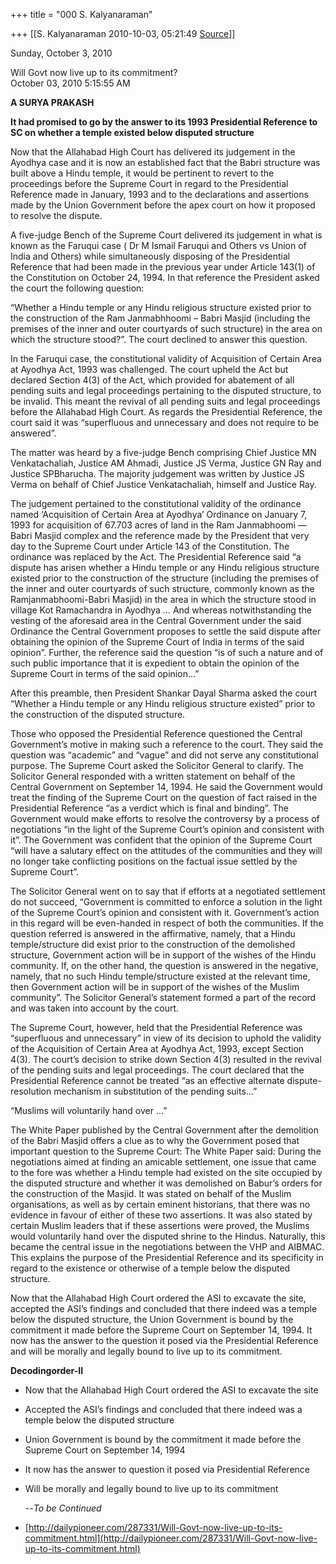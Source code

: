 +++
title = "000 S. Kalyanaraman"

+++
[[S. Kalyanaraman	2010-10-03, 05:21:49 [Source](https://groups.google.com/g/bvparishat/c/wp-5zJ2wux0)]]



Sunday, October 3, 2010  
  
  
Will Govt now live up to its commitment?  
October 03, 2010  5:15:55 AM  
  
**A SURYA PRAKASH**  
  
**It had promised to go by the answer to its 1993 Presidential Reference to SC on whether a temple existed below disputed structure**  
  
Now that the Allahabad High Court has delivered its judgement in the Ayodhya case and it is now an established fact that the Babri structure was built above a Hindu temple, it would be pertinent to revert to the proceedings before the Supreme Court in regard to the Presidential Reference made in January, 1993 and to the declarations and assertions made by the Union Government before the apex court on how it proposed to resolve the dispute.  
  
A five-judge Bench of the Supreme Court delivered its judgement in what is known as the Faruqui case ( Dr M Ismail Faruqui and Others vs Union of India and Others) while simultaneously disposing of the Presidential Reference that had been made in the previous year under Article 143(1) of the Constitution on October 24, 1994. In that reference the President asked the court the following question:  
  
“Whether a Hindu temple or any Hindu religious structure existed prior to the construction of the Ram Janmabhhoomi – Babri Masjid (including the premises of the inner and outer courtyards of such structure) in the area on which the structure stood?”. The court declined to answer this question.  
  
In the Faruqui case, the constitutional validity of Acquisition of Certain Area at Ayodhya Act, 1993 was challenged. The court upheld the Act but declared Section 4(3) of the Act, which provided for abatement of all pending suits and legal proceedings pertaining to the disputed structure, to be invalid. This meant the revival of all pending suits and legal proceedings before the Allahabad High Court. As regards the Presidential Reference, the court said it was “superfluous and unnecessary and does not require to be answered”.  
  
The matter was heard by a five-judge Bench comprising Chief Justice MN Venkatachaliah, Justice AM Ahmadi, Justice JS Verma, Justice GN Ray and Justice SPBharucha. The majority judgement was written by Justice JS Verma on behalf of Chief Justice Venkatachaliah, himself and Justice Ray.  
  
The judgement pertained to the constitutional validity of the ordinance named ‘Acquisition of Certain Area at Ayodhya’ Ordinance on January 7, 1993 for acquisition of 67.703 acres of land in the Ram Janmabhoomi — Babri Masjid complex and the reference made by the President that very day to the Supreme Court under Article 143 of the Constitution. The ordinance was replaced by the Act. The Presidential Reference said “a dispute has arisen whether a Hindu temple or any Hindu religious structure existed prior to the construction of the structure (including the premises of the inner and outer courtyards of such structure, commonly known as the Ramjanmabhoomi-Babri Masjid) in the area in which the structure stood in village Kot Ramachandra in Ayodhya … And whereas notwithstanding the vesting of the aforesaid area in the Central Government under the said Ordinance the Central Government proposes to settle the said dispute after obtaining the opinion of the Supreme Court of India in terms of the said opinion”. Further, the reference said the question “is of such a nature and of such public importance that it is expedient to obtain the opinion of the Supreme Court in terms of the said opinion…”  
  
After this preamble, then President Shankar Dayal Sharma asked the court “Whether a Hindu temple or any Hindu religious structure existed” prior to the construction of the disputed structure.  
  
Those who opposed the Presidential Reference questioned the Central Government’s motive in making such a reference to the court. They said the question was “academic” and “vague” and did not serve any constitutional purpose. The Supreme Court asked the Solicitor General to clarify. The Solicitor General responded with a written statement on behalf of the Central Government on September 14, 1994. He said the Government would treat the finding of the Supreme Court on the question of fact raised in the Presidential Reference “as a verdict which is final and binding”. The Government would make efforts to resolve the controversy by a process of negotiations “in the light of the Supreme Court’s opinion and consistent with it”. The Government was confident that the opinion of the Supreme Court “will have a salutary effect on the attitudes of the communities and they will no longer take conflicting positions on the factual issue settled by the Supreme Court”.  
  
The Solicitor General went on to say that if efforts at a negotiated settlement do not succeed, “Government is committed to enforce a solution in the light of the Supreme Court’s opinion and consistent with it. Government’s action in this regard will be even-handed in respect of both the communities. If the question referred is answered in the affirmative, namely, that a Hindu temple/structure did exist prior to the construction of the demolished structure, Government action will be in support of the wishes of the Hindu community. If, on the other hand, the question is answered in the negative, namely, that no such Hindu temple/structure existed at the relevant time, then Government action will be in support of the wishes of the Muslim community”. The Solicitor General’s statement formed a part of the record and was taken into account by the court.  
  
The Supreme Court, however, held that the Presidential Reference was “superfluous and unnecessary” in view of its decision to uphold the validity of the Acquisition of Certain Area at Ayodhya Act, 1993, except Section 4(3). The court’s decision to strike down Section 4(3) resulted in the revival of the pending suits and legal proceedings. The court declared that the Presidential Reference cannot be treated “as an effective alternate dispute-resolution mechanism in substitution of the pending suits…”  
  
“Muslims will voluntarily hand over …”  
  
The White Paper published by the Central Government after the demolition of the Babri Masjid offers a clue as to why the Government posed that important question to the Supreme Court: The White Paper said: During the negotiations aimed at finding an amicable settlement, one issue that came to the fore was whether a Hindu temple had existed on the site occupied by the disputed structure and whether it was demolished on Babur’s orders for the construction of the Masjid. It was stated on behalf of the Muslim organisations, as well as by certain eminent historians, that there was no evidence in favour of either of these two assertions. It was also stated by certain Muslim leaders that if these assertions were proved, the Muslims would voluntarily hand over the disputed shrine to the Hindus. Naturally, this became the central issue in the negotiations between the VHP and AIBMAC. This explains the purpose of the Presidential Reference and its specificity in regard to the existence or otherwise of a temple below the disputed structure.  
  
Now that the Allahabad High Court ordered the ASI to excavate the site, accepted the ASI’s findings and concluded that there indeed was a temple below the disputed structure, the Union Government is bound by the commitment it made before the Supreme Court on September 14, 1994. It now has the answer to the question it posed via the Presidential Reference and will be morally and legally bound to live up to its commitment.  
  
  
**Decodingorder-II**  
  

-   Now that the Allahabad High Court ordered the ASI to excavate the
    site  
-   Accepted the ASI’s findings and concluded that there indeed was a
    temple below the disputed structure  
-   Union Government is bound by the commitment it made before the
    Supreme Court on September 14, 1994  
-   It now has the answer to question it posed via Presidential
    Reference  
-   Will be morally and legally bound to live up to its commitment  
      
    --*To be Continued*
-   [http://dailypioneer.com/287331/Will-Govt-now-live-up-to-its-commitment.html](http://dailypioneer.com/287331/Will-Govt-now-live-up-to-its-commitment.html)

  

